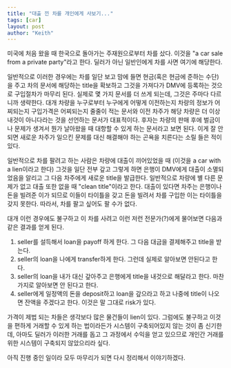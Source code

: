 ```yaml
---
title: "대출 낀 차를 개인에게 사보기..."
tags: [car]
layout: post
author: "Keith"
---
```


미국에 처음 왔을 때 한국으로 돌아가는 주재원으로부터 차를 샀다. 이것을 "a car sale from a private party"라고 한다. 딜러가 아닌 일반인에게 차를 사면 여기에 해당한다.

일반적으로 이러한 경우에는 차를 일단 보고 맘에 들면 현금(혹은 현금에 준하는 수단)을 주고 차의 문서에 해당하는 title을 확보하고 그것을 가져다가 DMV에 등록하는 것으로 구입절차가 마무리 된다. 실제로 몇 가지 문서를 더 쓰게 되는데, 그것은 주마다 다르니까 생략한다. 대개 차량을 누구로부터 누구에게 어떻게 이전하는지 차량의 정보가 어찌되는지 구입가격은 어찌되는지 줄줄이 적는 문서와 이전 차주가 해당 차량은 더 이상 내것이 아니다라는 것을 선언하는 문서가 대표적이다. 후자는 차량의 판매 후에 벌금이나 문제가 생겨서 뭔가 날아왔을 때 대항할 수 있게 하는 문서라고 보면 된다. 이게 잘 안되면 새로운 차주가 일으킨 문제를 대신 해결해야 하는 곤욕을 치른다는 소릴 들은 적이 있다.

일반적으로 차를 팔려고 하는 사람은 차량에 대출이 끼어있었을 때 (이것을 a car with a lien이라고 한다) 그것을 일단 전부 갚고 그렇게 하면 은행이 DMV에게 대출이 소멸되었음을 알리고 그 다음 차주에게 새로운 title을 발급한다. 일반적으로 차량에 별 다른 문제가 없고 대출 또한 없을 때 "clean title"이라고 한다. 대출이 있다면 차주는 은행이나 돈을 빌려준 이가 되므로 이들이 타이틀을 갖고 돈을 빌려서 차를 구입한 이는 타이틀을 갖지 못한다. 따라서, 차를 팔고 싶어도 팔 수가 없다.

대개 이런 경우에도 불구하고 이 차를 사려고 이런 저런 전문가(?)에게 물어보면 다음과 같은 결과를 얻게 된다. 

1. seller를 설득해서 loan을 payoff 하게 한다. 그 다음 대금을 결제해주고 title을 받는다.
2. seller의 loan을 나에게 transfer하게 한다. 그런데 실제로 알아보면 안된다고 한다.
3. seller의 loan을 내가 대신 갚아주고 은행에게 title을 내것으로 해달라고 한다. 마찬가지로 알아보면 안 된다고 한다.
4. seller에게 일정액의 돈을 deposit하고 loan을 갚으라고 하고 나중에 title이 나오면 잔액을 주겠다고 한다. 이것은 말 그대로 risk가 있다.

가격이 제법 되는 차들은 생각보다 많은 물건들이 lien이 있다. 그럼에도 불구하고 이것을 편하게 거래할 수 있게 하는 법이라든가 시스템이 구축되어있지 않는 것이 좀 신기한데, 아마도 딜러가 이러한 거래를 돕고 그 과정에서 수익을 얻고 있으므로 개인간 거래를 위한 시스템이 구축되지 않았으리라 싶다. 

아직 진행 중인 일이라 모두 마무리가 되면 다시 정리해서 이야기하겠다.

